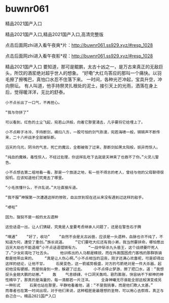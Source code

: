 # buwnr061
精品2021国产入口

精品2021国产入口,精品2021国产入口,高清完整版

点击后面网zhi进入看午夜爽*片：http://buwnr061.ss929.xyz/#resp_1028

点击后面网zhi进入看午夜影*视：http://buwnr061.ss929.xyz/#resp_1028

精品2021国产入口    要知道，那可是鲲鹏，太古十凶之一，是万古来真正的无敌巨头，所饮的酒浆绝对超乎世人的想象。    “好嘞”大红鸟答应的那叫一个痛快。以羽毛擦了擦嘴巴，真怕口水忍不住落下来。    一时间，各种光芒冲起，宝具升空，冲向祭坛。    有人叫道，他手持祭灵扎根处的泥土，接引天上的光雨，洒落在身上后，觉得暖洋洋，无比的舒泰。

    小不点长出了一口气，不再担心。

    “我与你拼了”

    可以看到，红色的土尘飞起，宛若山洪般，向着它那里涌去，几乎要将它给埋上了。

    小不点眸子冰冷，手持断剑，横扫八方，一股可怕的剑气弥漫，宛若海啸一般，锵锵声不断传来，二十八杆战矛全部被斩断。

    滔天的乌光，阴冷的气息，死亡的魔云，全都被吸了过来，那断剑如黑太阳般，妖异而惊人。

    “纯血的魔蛛，毒性惊人，不经过处理，你这样乱吃下去就是天神来了也救不了你。”火灵儿警告。

    小不点想去第二祖地看一看，那是一个放逐之地，有一些不得志的老人，曾经与他的父母聊得很投机，应该知道他们究竟去了哪里。

    “小毛孩懂什么，不许乱说。”大壮直接斥道。

    “我不服”神猴第一次遭遇这样的惨败，自出世到现在还从来没有遇到过这样的敌手。

    “哧啦”

    因为，狻猊不是一般的太古遗种

    这些话语一出，让人们猜疑，究竟是人皇要考虑继承人问题了，还是在警告石子腾

    “噗通”    “好了，收功”    “自然不会是太古凶兽，应该是一头遗种，血脉也许不纯了，不知道为何，遭受了重创。”族长说道。    “它们要吃大红还有我小弟，我当然要拼命，哪怕惹出滔天大劫也不能退缩”小不点话语铿锵有力。    “一战中斩杀九头兽王，这个战绩要吓死人了。”少女彩鸾吐了吐舌头。    他训练出的人马都是精锐，而在外面围困虎门客栈的那群铁骑都是他带出来的。    “真是让人伤心啊。”小不点相当的沮丧，刚才还满心欢喜呢，可是却得出这样的结论，让他不甘。    石昊变色，这一箭威势极盛，对方的弓箭绝对是一件大杀器，起初他没有硬撼，而是侧身到一旁，躲避了过去。    小不点停止梦游，擦了把口水，道：“我想捉头金翅大鹏的幼崽。”    轰    气息磅礴，十口洞天轰鸣，剧烈膨胀，快容纳不下柳神的神性精华了，那真的是海量的，每一滴都若一片汪洋。    全身神曦无尽谁能全部这般演变成另一种形式    石昊也站在那里，平静地看着他，道：“不是我挑事，而是他们欺人太甚。”    而尊者也在第一时间出现，对于他们来说，这种粗胚是最理想的圣物，可以用心去祭炼，真正与自己合一。精品2021国产入口
